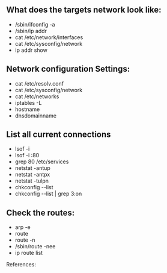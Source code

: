 ## What does the targets network look like:

- /sbin/ifconfig -a
- /sbin/ip addr
- cat /etc/network/interfaces
- cat /etc/sysconfig/network
- ip addr show

## Network configuration Settings: 

- cat /etc/resolv.conf
- cat /etc/sysconfig/network
- cat /etc/networks
- iptables -L
- hostname
- dnsdomainname

## List all current connections

- lsof -i
- lsof -i :80
- grep 80 /etc/services
- netstat -antup
- netstat -antpx
- netstat -tulpn
- chkconfig --list
- chkconfig --list | grep 3:on

## Check the routes: 

- arp -e
- route
- route -n 
- /sbin/route -nee
- ip route list

References: 

